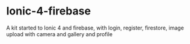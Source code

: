 # Ionic-4-firebase
A kit started to Ionic 4 and firebase, with login, register, firestore, image upload with camera and gallery and profile 
